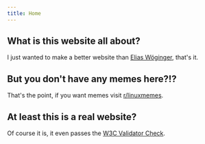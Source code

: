 ```yaml
---
title: Home
---
```

## What is this website all about?
I just wanted to make a better website than [Elias Wöginger](https://woegingerelias.azurewebsites.net), that's it.
## But you don't have any memes here?!?
That's  the point, if you want memes visit [r/linuxmemes](https://reddit.com/r/linuxmemes).
## At least this is a real website?
Of course it is, it even passes the [W3C Validator Check](https://validator.w3.org/nu/?doc=https%3A%2F%2Fjstsmthrgk.github.io%2F).
